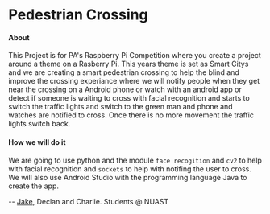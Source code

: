 # Pedestrian Crossing
#### About
This Project is for PA's Raspberry Pi Competition where you create a project around a theme on a Rasberry Pi.
This years theme is set as Smart Citys and we are creating a smart pedestrian crossing to help the blind and improve the crossing experiance where we will notify people when they get near the crossing on a Android phone or watch with an android app or detect if someone is waiting to cross with facial recognition and starts to switch the traffic lights and switch to the green man and phone and watches are notified to cross. Once there is no more movement the traffic lights switch back.
#### How we will do it
We are going to use python and the module `face recogition` and `cv2` to help with facial recognition and `sockets` to help with notifing the user to cross. We will also use Android Studio with the programming language Java to create the app.

-- [Jake](https://github.com/JakeyGilly), Declan and Charlie.
Students @ NUAST
